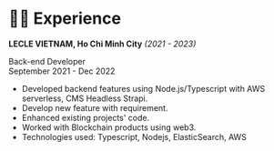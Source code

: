 # 👨‍💻 Experience

**LECLE VIETNAM, Ho Chi Minh City** _(2021 - 2023)_

Back-end Developer  
September 2021 - Dec 2022

- Developed backend features using Node.js/Typescript with AWS serverless, CMS Headless Strapi. 
- Develop new feature with requirement.   
- Enhanced existing projects' code.  
- Worked with Blockchain products using web3.  
- Technologies used: Typescript, Nodejs, ElasticSearch, AWS  

&nbsp;
